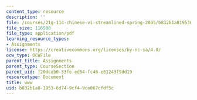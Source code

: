 ```yaml
---
content_type: resource
description: ''
file: /courses/21g-114-chinese-vi-streamlined-spring-2005/b832b1a819536d749cf49ce067cfdf5c_MIT21G_114S05_2_10f.pdf
file_size: 116508
file_type: application/pdf
learning_resource_types:
- Assignments
license: https://creativecommons.org/licenses/by-nc-sa/4.0/
ocw_type: OCWFile
parent_title: Assignments
parent_type: CourseSection
parent_uid: f20dcab0-33fe-ed54-fc46-e61243f9dd19
resourcetype: Document
title: www
uid: b832b1a8-1953-6d74-9cf4-9ce067cfdf5c
---
```

